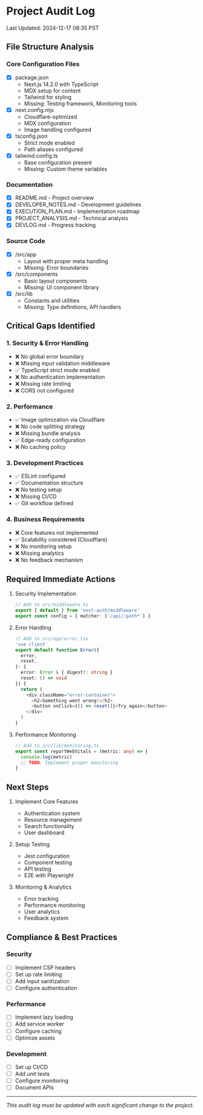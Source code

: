 # Project Audit Log
Last Updated: 2024-12-17 08:35 PST

## File Structure Analysis

### Core Configuration Files
- [x] package.json
  - Next.js 14.2.0 with TypeScript
  - MDX setup for content
  - Tailwind for styling
  - Missing: Testing framework, Monitoring tools
- [x] next.config.mjs
  - Cloudflare-optimized
  - MDX configuration
  - Image handling configured
- [x] tsconfig.json
  - Strict mode enabled
  - Path aliases configured
- [x] tailwind.config.ts
  - Base configuration present
  - Missing: Custom theme variables

### Documentation
- [x] README.md - Project overview
- [x] DEVELOPER_NOTES.md - Development guidelines
- [x] EXECUTION_PLAN.md - Implementation roadmap
- [x] PROJECT_ANALYSIS.md - Technical analysis
- [x] DEVLOG.md - Progress tracking

### Source Code
- [x] /src/app
  - Layout with proper meta handling
  - Missing: Error boundaries
- [x] /src/components
  - Basic layout components
  - Missing: UI component library
- [x] /src/lib
  - Constants and utilities
  - Missing: Type definitions, API handlers

## Critical Gaps Identified

### 1. Security & Error Handling
- ❌ No global error boundary
- ❌ Missing input validation middleware
- ✅ TypeScript strict mode enabled
- ❌ No authentication implementation
- ❌ Missing rate limiting
- ❌ CORS not configured

### 2. Performance
- ✅ Image optimization via Cloudflare
- ❌ No code splitting strategy
- ❌ Missing bundle analysis
- ✅ Edge-ready configuration
- ❌ No caching policy

### 3. Development Practices
- ✅ ESLint configured
- ✅ Documentation structure
- ❌ No testing setup
- ❌ Missing CI/CD
- ✅ Git workflow defined

### 4. Business Requirements
- ❌ Core features not implemented
- ✅ Scalability considered (Cloudflare)
- ❌ No monitoring setup
- ❌ Missing analytics
- ❌ No feedback mechanism

## Required Immediate Actions

1. Security Implementation
   ```typescript
   // Add to src/middleware.ts
   export { default } from 'next-auth/middleware'
   export const config = { matcher: ['/api/:path*'] }
   ```

2. Error Handling
   ```typescript
   // Add to src/app/error.tsx
   'use client'
   export default function Error({
     error,
     reset,
   }: {
     error: Error & { digest?: string }
     reset: () => void
   }) {
     return (
       <div className="error-container">
         <h2>Something went wrong!</h2>
         <button onClick={() => reset()}>Try again</button>
       </div>
     )
   }
   ```

3. Performance Monitoring
   ```typescript
   // Add to src/lib/monitoring.ts
   export const reportWebVitals = (metric: any) => {
     console.log(metric)
     // TODO: Implement proper monitoring
   }
   ```

## Next Steps

1. Implement Core Features
   - Authentication system
   - Resource management
   - Search functionality
   - User dashboard

2. Setup Testing
   - Jest configuration
   - Component testing
   - API testing
   - E2E with Playwright

3. Monitoring & Analytics
   - Error tracking
   - Performance monitoring
   - User analytics
   - Feedback system

## Compliance & Best Practices

### Security
- [ ] Implement CSP headers
- [ ] Set up rate limiting
- [ ] Add input sanitization
- [ ] Configure authentication

### Performance
- [ ] Implement lazy loading
- [ ] Add service worker
- [ ] Configure caching
- [ ] Optimize assets

### Development
- [ ] Set up CI/CD
- [ ] Add unit tests
- [ ] Configure monitoring
- [ ] Document APIs

---
*This audit log must be updated with each significant change to the project.*
